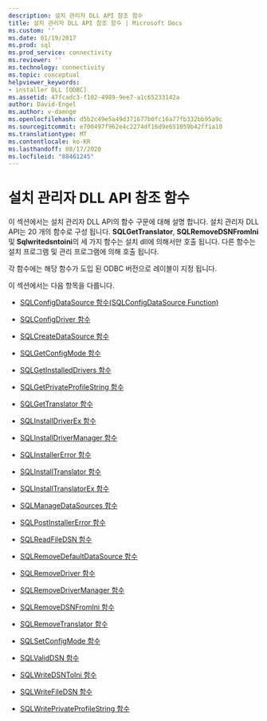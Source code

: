 ```yaml
---
description: 설치 관리자 DLL API 참조 함수
title: 설치 관리자 DLL API 참조 함수 | Microsoft Docs
ms.custom: ''
ms.date: 01/19/2017
ms.prod: sql
ms.prod_service: connectivity
ms.reviewer: ''
ms.technology: connectivity
ms.topic: conceptual
helpviewer_keywords:
- installer DLL [ODBC]
ms.assetid: 47fcadc3-f102-4989-9ee7-a1c65233142a
author: David-Engel
ms.author: v-daenge
ms.openlocfilehash: d5b2c49e5a49d371677b0fc16a77fb332bb95a9c
ms.sourcegitcommit: e700497f962e4c2274df16d9e651059b42ff1a10
ms.translationtype: MT
ms.contentlocale: ko-KR
ms.lasthandoff: 08/17/2020
ms.locfileid: "88461245"
---
```

# <a name="installer-dll-api-reference-function"></a>설치 관리자 DLL API 참조 함수
이 섹션에서는 설치 관리자 DLL API의 함수 구문에 대해 설명 합니다. 설치 관리자 DLL API는 20 개의 함수로 구성 됩니다. **SQLGetTranslator**, **SQLRemoveDSNFromIni**및 **Sqlwritedsntoini**의 세 가지 함수는 설치 dll에 의해서만 호출 됩니다. 다른 함수는 설치 프로그램 및 관리 프로그램에 의해 호출 됩니다.  
  
 각 함수에는 해당 함수가 도입 된 ODBC 버전으로 레이블이 지정 됩니다.  
  
 이 섹션에서는 다음 항목을 다룹니다.  
  
-   [SQLConfigDataSource 함수(SQLConfigDataSource Function)](../../../odbc/reference/syntax/sqlconfigdatasource-function.md)  
  
-   [SQLConfigDriver 함수](../../../odbc/reference/syntax/sqlconfigdriver-function.md)  
  
-   [SQLCreateDataSource 함수](../../../odbc/reference/syntax/sqlcreatedatasource-function.md)  
  
-   [SQLGetConfigMode 함수](../../../odbc/reference/syntax/sqlgetconfigmode-function.md)  
  
-   [SQLGetInstalledDrivers 함수](../../../odbc/reference/syntax/sqlgetinstalleddrivers-function.md)  
  
-   [SQLGetPrivateProfileString 함수](../../../odbc/reference/syntax/sqlgetprivateprofilestring-function.md)  
  
-   [SQLGetTranslator 함수](../../../odbc/reference/syntax/sqlgettranslator-function.md)  
  
-   [SQLInstallDriverEx 함수](../../../odbc/reference/syntax/sqlinstalldriverex-function.md)  
  
-   [SQLInstallDriverManager 함수](../../../odbc/reference/syntax/sqlinstalldrivermanager-function.md)  
  
-   [SQLInstallerError 함수](../../../odbc/reference/syntax/sqlinstallererror-function.md)  
  
-   [SQLInstallTranslator 함수](../../../odbc/reference/syntax/sqlinstalltranslator-function.md)  
  
-   [SQLInstallTranslatorEx 함수](../../../odbc/reference/syntax/sqlinstalltranslatorex-function.md)  
  
-   [SQLManageDataSources 함수](../../../odbc/reference/syntax/sqlmanagedatasources.md)  
  
-   [SQLPostInstallerError 함수](../../../odbc/reference/syntax/sqlpostinstallererror-function.md)  
  
-   [SQLReadFileDSN 함수](../../../odbc/reference/syntax/sqlreadfiledsn-function.md)  
  
-   [SQLRemoveDefaultDataSource 함수](../../../odbc/reference/syntax/sqlremovedefaultdatasource-function.md)  
  
-   [SQLRemoveDriver 함수](../../../odbc/reference/syntax/sqlremovedriver-function.md)  
  
-   [SQLRemoveDriverManager 함수](../../../odbc/reference/syntax/sqlremovedrivermanager-function.md)  
  
-   [SQLRemoveDSNFromIni 함수](../../../odbc/reference/syntax/sqlremovedsnfromini-function.md)  
  
-   [SQLRemoveTranslator 함수](../../../odbc/reference/syntax/sqlremovetranslator-function.md)  
  
-   [SQLSetConfigMode 함수](../../../odbc/reference/syntax/sqlsetconfigmode-function.md)  
  
-   [SQLValidDSN 함수](../../../odbc/reference/syntax/sqlvaliddsn-function.md)  
  
-   [SQLWriteDSNToIni 함수](../../../odbc/reference/syntax/sqlwritedsntoini-function.md)  
  
-   [SQLWriteFileDSN 함수](../../../odbc/reference/syntax/sqlwritefiledsn-function.md)  
  
-   [SQLWritePrivateProfileString 함수](../../../odbc/reference/syntax/sqlwriteprivateprofilestring-function.md)
